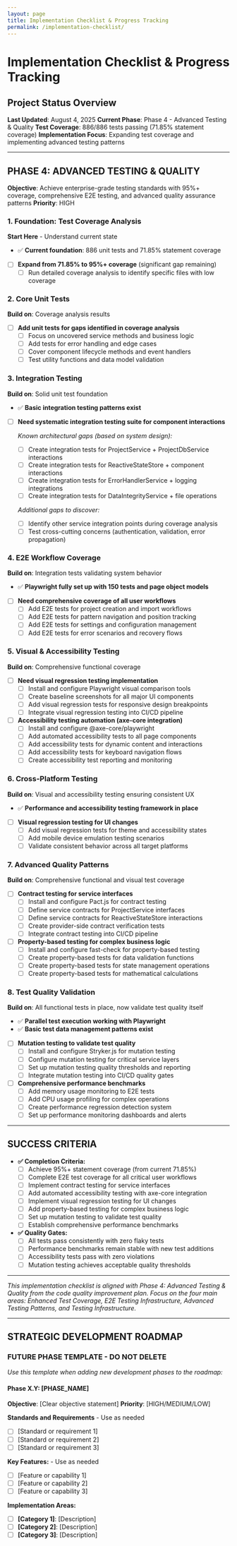 ```yaml
---
layout: page
title: Implementation Checklist & Progress Tracking
permalink: /implementation-checklist/
---
```


# Implementation Checklist & Progress Tracking

## Project Status Overview

**Last Updated**: August 4, 2025
**Current Phase**: Phase 4 - Advanced Testing & Quality
**Test Coverage**: 886/886 tests passing (71.85% statement coverage)
**Implementation Focus**: Expanding test coverage and implementing advanced testing patterns

---

## **PHASE 4: ADVANCED TESTING & QUALITY**

**Objective**: Achieve enterprise-grade testing standards with 95%+ coverage, comprehensive E2E testing, and advanced quality assurance patterns
**Priority**: HIGH

### **1. Foundation: Test Coverage Analysis**

**Start Here** - Understand current state

- ✅ **Current foundation**: 886 unit tests and 71.85% statement coverage
- [ ] **Expand from 71.85% to 95%+ coverage** (significant gap remaining)
  - [ ] Run detailed coverage analysis to identify specific files with low coverage

### **2. Core Unit Tests**

**Build on**: Coverage analysis results

- [ ] **Add unit tests for gaps identified in coverage analysis**
  - [ ] Focus on uncovered service methods and business logic
  - [ ] Add tests for error handling and edge cases
  - [ ] Cover component lifecycle methods and event handlers
  - [ ] Test utility functions and data model validation

### **3. Integration Testing**

**Build on**: Solid unit test foundation

- ✅ **Basic integration testing patterns exist**
- [ ] **Need systematic integration testing suite for component interactions**

  _Known architectural gaps (based on system design):_
  - [ ] Create integration tests for ProjectService + ProjectDbService interactions
  - [ ] Create integration tests for ReactiveStateStore + component interactions
  - [ ] Create integration tests for ErrorHandlerService + logging integrations
  - [ ] Create integration tests for DataIntegrityService + file operations

  _Additional gaps to discover:_
  - [ ] Identify other service integration points during coverage analysis
  - [ ] Test cross-cutting concerns (authentication, validation, error propagation)

### **4. E2E Workflow Coverage**

**Build on**: Integration tests validating system behavior

- ✅ **Playwright fully set up with 150 tests and page object models**
- [ ] **Need comprehensive coverage of all user workflows**
  - [ ] Add E2E tests for project creation and import workflows
  - [ ] Add E2E tests for pattern navigation and position tracking
  - [ ] Add E2E tests for settings and configuration management
  - [ ] Add E2E tests for error scenarios and recovery flows

### **5. Visual & Accessibility Testing**

**Build on**: Comprehensive functional coverage

- [ ] **Need visual regression testing implementation**
  - [ ] Install and configure Playwright visual comparison tools
  - [ ] Create baseline screenshots for all major UI components
  - [ ] Add visual regression tests for responsive design breakpoints
  - [ ] Integrate visual regression testing into CI/CD pipeline

- [ ] **Accessibility testing automation (axe-core integration)**
  - [ ] Install and configure @axe-core/playwright
  - [ ] Add automated accessibility tests to all page components
  - [ ] Add accessibility tests for dynamic content and interactions
  - [ ] Add accessibility tests for keyboard navigation flows
  - [ ] Create accessibility test reporting and monitoring

### **6. Cross-Platform Testing**

**Build on**: Visual and accessibility testing ensuring consistent UX

- ✅ **Performance and accessibility testing framework in place**
- [ ] **Visual regression testing for UI changes**
  - [ ] Add visual regression tests for theme and accessibility states
  - [ ] Add mobile device emulation testing scenarios
  - [ ] Validate consistent behavior across all target platforms

### **7. Advanced Quality Patterns**

**Build on**: Comprehensive functional and visual test coverage

- [ ] **Contract testing for service interfaces**
  - [ ] Install and configure Pact.js for contract testing
  - [ ] Define service contracts for ProjectService interfaces
  - [ ] Define service contracts for ReactiveStateStore interactions
  - [ ] Create provider-side contract verification tests
  - [ ] Integrate contract testing into CI/CD pipeline

- [ ] **Property-based testing for complex business logic**
  - [ ] Install and configure fast-check for property-based testing
  - [ ] Create property-based tests for data validation functions
  - [ ] Create property-based tests for state management operations
  - [ ] Create property-based tests for mathematical calculations

### **8. Test Quality Validation**

**Build on**: All functional tests in place, now validate test quality itself

- ✅ **Parallel test execution working with Playwright**
- ✅ **Basic test data management patterns exist**
- [ ] **Mutation testing to validate test quality**
  - [ ] Install and configure Stryker.js for mutation testing
  - [ ] Configure mutation testing for critical service layers
  - [ ] Set up mutation testing quality thresholds and reporting
  - [ ] Integrate mutation testing into CI/CD quality gates

- [ ] **Comprehensive performance benchmarks**
  - [ ] Add memory usage monitoring to E2E tests
  - [ ] Add CPU usage profiling for complex operations
  - [ ] Create performance regression detection system
  - [ ] Set up performance monitoring dashboards and alerts

---

## **SUCCESS CRITERIA**

- **✅ Completion Criteria:**
  - [ ] Achieve 95%+ statement coverage (from current 71.85%)
  - [ ] Complete E2E test coverage for all critical user workflows
  - [ ] Implement contract testing for service interfaces
  - [ ] Add automated accessibility testing with axe-core integration
  - [ ] Implement visual regression testing for UI changes
  - [ ] Add property-based testing for complex business logic
  - [ ] Set up mutation testing to validate test quality
  - [ ] Establish comprehensive performance benchmarks

- **✅ Quality Gates:**
  - [ ] All tests pass consistently with zero flaky tests
  - [ ] Performance benchmarks remain stable with new test additions
  - [ ] Accessibility tests pass with zero violations
  - [ ] Mutation testing achieves acceptable quality thresholds

---

_This implementation checklist is aligned with Phase 4: Advanced Testing & Quality from the code quality improvement plan. Focus on the four main areas: Enhanced Test Coverage, E2E Testing Infrastructure, Advanced Testing Patterns, and Testing Infrastructure._

---

## **STRATEGIC DEVELOPMENT ROADMAP**

### **FUTURE PHASE TEMPLATE** - DO NOT DELETE

_Use this template when adding new development phases to the roadmap:_

#### **Phase X.Y: [PHASE_NAME]**

**Objective**: [Clear objective statement]
**Priority**: [HIGH/MEDIUM/LOW]

**Standards and Requirements** - Use as needed

- [ ] [Standard or requirement 1]
- [ ] [Standard or requirement 2]
- [ ] [Standard or requirement 3]

**Key Features:** - Use as needed

- [ ] [Feature or capability 1]
- [ ] [Feature or capability 2]
- [ ] [Feature or capability 3]

**Implementation Areas:**

- [ ] **[Category 1]**: [Description]
- [ ] **[Category 2]**: [Description]
- [ ] **[Category 3]**: [Description]
